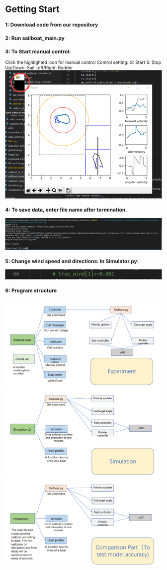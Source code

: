 Getting Start
====
### 1: Download code from our repository
### 2: Run sailboat_main.py
### 3: To Start manual control:
Click the highlighted icon for manual control
Control setting:
G: Start
S: Stop
Up/Down: Sail
Left/Right: Rudder
![image](https://github.com/MaDaO009/Sailboats-Position-Keeping/blob/master/figs/1.png)

### 4: To save data, enter file name after termination.
![image](https://github.com/MaDaO009/Sailboats-Position-Keeping/blob/master/figs/2.png)
### 5: Change wind speed and directions: In Simulator.py:
![image](https://github.com/MaDaO009/Sailboats-Position-Keeping/blob/master/figs/3.png)
### 6: Program structure
![image](https://github.com/MaDaO009/Sailboats-Position-Keeping/blob/master/figs/4.png)
![image](https://github.com/MaDaO009/Sailboats-Position-Keeping/blob/master/figs/5.png)
![image](https://github.com/MaDaO009/Sailboats-Position-Keeping/blob/master/figs/6.png)